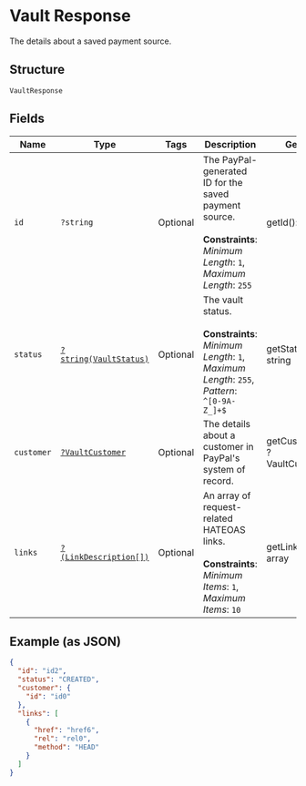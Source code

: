 
# Vault Response

The details about a saved payment source.

## Structure

`VaultResponse`

## Fields

| Name | Type | Tags | Description | Getter | Setter |
|  --- | --- | --- | --- | --- | --- |
| `id` | `?string` | Optional | The PayPal-generated ID for the saved payment source.<br><br>**Constraints**: *Minimum Length*: `1`, *Maximum Length*: `255` | getId(): ?string | setId(?string id): void |
| `status` | [`?string(VaultStatus)`](../../doc/models/vault-status.md) | Optional | The vault status.<br><br>**Constraints**: *Minimum Length*: `1`, *Maximum Length*: `255`, *Pattern*: `^[0-9A-Z_]+$` | getStatus(): ?string | setStatus(?string status): void |
| `customer` | [`?VaultCustomer`](../../doc/models/vault-customer.md) | Optional | The details about a customer in PayPal's system of record. | getCustomer(): ?VaultCustomer | setCustomer(?VaultCustomer customer): void |
| `links` | [`?(LinkDescription[])`](../../doc/models/link-description.md) | Optional | An array of request-related HATEOAS links.<br><br>**Constraints**: *Minimum Items*: `1`, *Maximum Items*: `10` | getLinks(): ?array | setLinks(?array links): void |

## Example (as JSON)

```json
{
  "id": "id2",
  "status": "CREATED",
  "customer": {
    "id": "id0"
  },
  "links": [
    {
      "href": "href6",
      "rel": "rel0",
      "method": "HEAD"
    }
  ]
}
```

